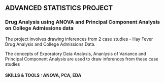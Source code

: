 ## ADVANCED STATISTICS PROJECT

### Drug Analysis using ANOVA and Principal Component Analysis on College Admissions data

The project involves drawing inferences from 2 case studies - Hay Fever Drug Analysis and College Admissions Data.

The concepts of Exporatory Data Analysis, Ananlysis of Variance and Principal Component Analysis are used to draw inferences from these case studies

#### SKILLS & TOOLS : ANOVA, PCA, EDA
